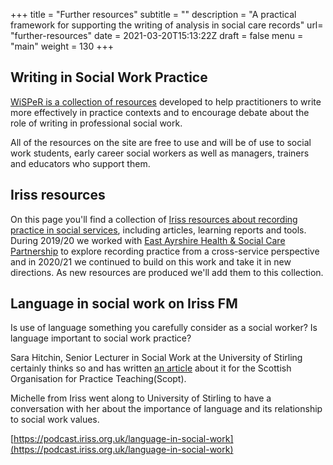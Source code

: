 +++
title = "Further resources"
subtitle = ""
description = "A practical framework for supporting the writing of analysis in social care records"
url= "further-resources"
date = 2021-03-20T15:13:22Z
draft = false
menu = "main"
weight = 130
+++
## Writing in Social Work Practice

[WiSPeR is a collection of resources](https://wisper.writinginsocialwork.com) developed to help practitioners to write more effectively in practice contexts and to encourage debate about the role of writing in professional social work.

All of the resources on the site are free to use and will be of use to social work students, early career social workers as well as managers, trainers and educators who support them.

## Iriss resources

On this page you'll find a collection of [Iriss resources about recording practice in social services](https://www.iriss.org.uk/collection/recording-practice), including articles, learning reports and tools. During 2019/20 we worked with [East Ayrshire Health & Social Care Partnership](https://www.east-ayrshire.gov.uk/SocialCareAndHealth/East-Ayrshire-Health-and-Social-Care-Partnership/East-Ayrshire-Health-and-Social-Care-Partnership.aspx) to explore recording practice from a cross-service perspective and in 2020/21 we continued to build on this work and take it in new directions. As new resources are produced we'll add them to this collection.

## Language in social work on Iriss FM

Is use of language something you carefully consider as a social worker? Is language important to social work practice?

Sara Hitchin, Senior Lecturer in Social Work at the University of Stirling certainly thinks so and has written [an article](https://www.scopt.co.uk/archives/4966) about it for the Scottish Organisation for Practice Teaching(Scopt).

Michelle from Iriss went along to University of Stirling to have a conversation with her about the importance of language and its relationship to social work values.

[https://podcast.iriss.org.uk/language-in-social-work](https://podcast.iriss.org.uk/language-in-social-work)